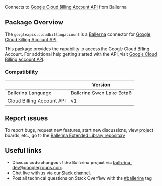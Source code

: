 Connects to [Google Cloud Billing Account API](https://cloud.google.com/billing/docs/apis) from Ballerina

## Package Overview
The `googleapis.cloudbillingaccount` is a [Ballerina](https://ballerina.io/) connector for [Google Cloud Billing Account API](https://cloud.google.com/billing/v1/getting-started).

This package provides the capability to access the Google Cloud Billing Account. For additional help getting started with the API, visit [Google Cloud Billing Account API](https://cloud.google.com/billing/v1/getting-started).

### Compatibility
|                           | Version                   |
|---------------------------|---------------------------|
| Ballerina Language        | Ballerina Swan Lake Beta6 |
| Cloud Billing Account API | v1                        |

## Report issues
To report bugs, request new features, start new discussions, view project boards, etc., go to the [Ballerina Extended Library repository](https://github.com/ballerina-platform/ballerina-extended-library)

## Useful links
- Discuss code changes of the Ballerina project via [ballerina-dev@googlegroups.com](mailto:ballerina-dev@googlegroups.com).
- Chat live with us via our [Slack channel](https://ballerina.io/community/slack/).
- Post all technical questions on Stack Overflow with the [#ballerina](https://stackoverflow.com/questions/tagged/ballerina) tag
